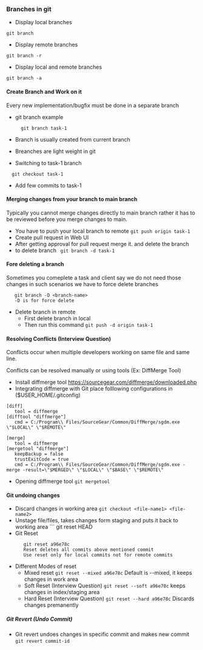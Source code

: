 ### Branches in git

- Display local branches 

``` git branch ```


- Display remote branches 

``` git branch -r ```

- Display local and remote branches 

``` git branch -a ```

#### Create Branch and Work on it

Every new implementation/bugfix must be done in a separate branch
- git branch <branch-name>
  example
  ```
    git branch task-1
  
  ```
- Branch is usually created from current branch 
- Breanches are light weight in git

- Switching to task-1 branch
```
  git checkout task-1

```
- Add few commits to task-1

#### Merging changes from your branch to main branch
Typically you cannot merge changes directly to main branch rather it has to be reviewed before you merge changes to main.
- You have to push your local branch to remote ``` git push origin task-1 ```
- Create pull request in Web UI
- After getting approval for pull request merge it. and delete the branch 
- to delete branch ```  git branch -d task-1  ```



#### Fore deleting a branch

Sometimes you comeplete a task and client say we do not need those changes in such scenarios we have to force delete branches

```
   git branch -D <branch-name>
   -D is for force delete
```
- Delete branch in remote
  - First delete branch in local
  - Then run this command ``` git push -d origin task-1 ```
  
 #### Resolving Conflicts (Interview Question)
 
 Conflicts occur when multiple developers working on same file and same line.
 
 Conflicts can be resolved manually or using tools (Ex: DiffMerge Tool)
 
 - Install diffmerge tool
    https://sourcegear.com/diffmerge/downloaded.php
 - Integrating diffmerge with Git place folllowing configurations in ($USER_HOME/.gitconfig) 
 ```
 [diff]
    tool = diffmerge
[difftool "diffmerge"]
    cmd = C:/Program\\ Files/SourceGear/Common/DiffMerge/sgdm.exe \"$LOCAL\" \"$REMOTE\"

[merge]
    tool = diffmerge
[mergetool "diffmerge"]
	keepBackup = false
    trustExitCode = true
    cmd = C:/Program\\ Files/SourceGear/Common/DiffMerge/sgdm.exe -merge -result=\"$MERGED\" \"$LOCAL\" \"$BASE\" \"$REMOTE\"

  ```
  
  - Opening diffmerge tool ``` git mergetool ```
  
#### Git undoing changes
- Discard changes in working area ``` git checkout <file-name1> <file-name2> ```
- Unstage file/files, takes changes form staging and puts it back to working area ``` git reset HEAD <file-name>
- Git Reset
  ``` 
     git reset a96e78c 
     Reset deletes all commits above mentioned commit   
     Use reset only for local commits not for remote commits
  ```
- Different Modes of reset
  - Mixed reset 
    ``` git reset --mixed a96e78c ```
    Default is --mixed, it keeps changes in work area
  - Soft Reset (Interview Question)
    ``` git reset --soft a96e78c ``` keeps changes in index/staging area
  - Hard Reset (Interview Question)
    ``` git reset --hard a96e78c ``` Discards changes premanently
    
 ##### Git Revert (Undo Commit)
 - Git revert undoes changes in specific commit and makes new commit
   ``` git revert commit-id ```
